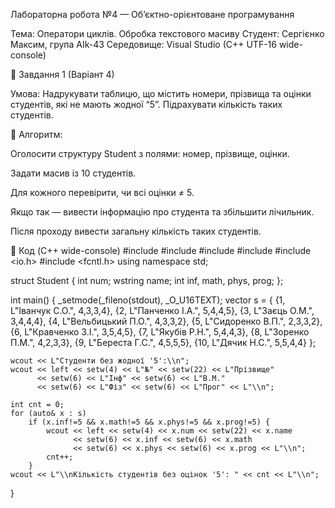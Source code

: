 Лабораторна робота №4 — Об’єктно-орієнтоване програмування

Тема: Оператори циклів. Обробка текстового масиву
Студент: Сергієнко Максим, група AIk-43
Середовище: Visual Studio (C++ UTF-16 wide-console)

📘 Завдання 1 (Варіант 4)

Умова:
Надрукувати таблицю, що містить номери, прізвища та оцінки студентів, які не мають жодної “5”.
Підрахувати кількість таких студентів.

🔹 Алгоритм:

Оголосити структуру Student з полями: номер, прізвище, оцінки.

Задати масив із 10 студентів.

Для кожного перевірити, чи всі оцінки ≠ 5.

Якщо так — вивести інформацію про студента та збільшити лічильник.

Після проходу вивести загальну кількість таких студентів.

🔹 Код (C++ wide-console)
#include <iostream>
#include <iomanip>
#include <string>
#include <vector>
#include <io.h>
#include <fcntl.h>
using namespace std;

struct Student { int num; wstring name; int inf, math, phys, prog; };

int main() {
    _setmode(_fileno(stdout), _O_U16TEXT);
    vector<Student> s = {
        {1,  L"Іванчук С.О.",      4,3,3,4},
        {2,  L"Панченко І.А.",     5,4,4,5},
        {3,  L"Заєць О.М.",        3,4,4,4},
        {4,  L"Вельбицький П.О.",  4,3,3,2},
        {5,  L"Сидоренко В.П.",    2,3,3,2},
        {6,  L"Кравченко З.І.",    3,5,4,5},
        {7,  L"Якубів Р.Н.",       5,4,4,3},
        {8,  L"Зоренко П.М.",      4,2,3,3},
        {9,  L"Береста Г.С.",      4,5,5,5},
        {10, L"Дячик Н.С.",        5,5,4,4}
    };

    wcout << L"Студенти без жодної '5':\\n";
    wcout << left << setw(4) << L"№" << setw(22) << L"Прізвище"
          << setw(6) << L"Інф" << setw(6) << L"В.М."
          << setw(6) << L"Фіз" << setw(6) << L"Прог" << L"\\n";

    int cnt = 0;
    for (auto& x : s)
        if (x.inf!=5 && x.math!=5 && x.phys!=5 && x.prog!=5) {
            wcout << left << setw(4) << x.num << setw(22) << x.name
                  << setw(6) << x.inf << setw(6) << x.math
                  << setw(6) << x.phys << setw(6) << x.prog << L"\\n";
            cnt++;
        }
    wcout << L"\\nКількість студентів без оцінок '5': " << cnt << L"\\n";
}
